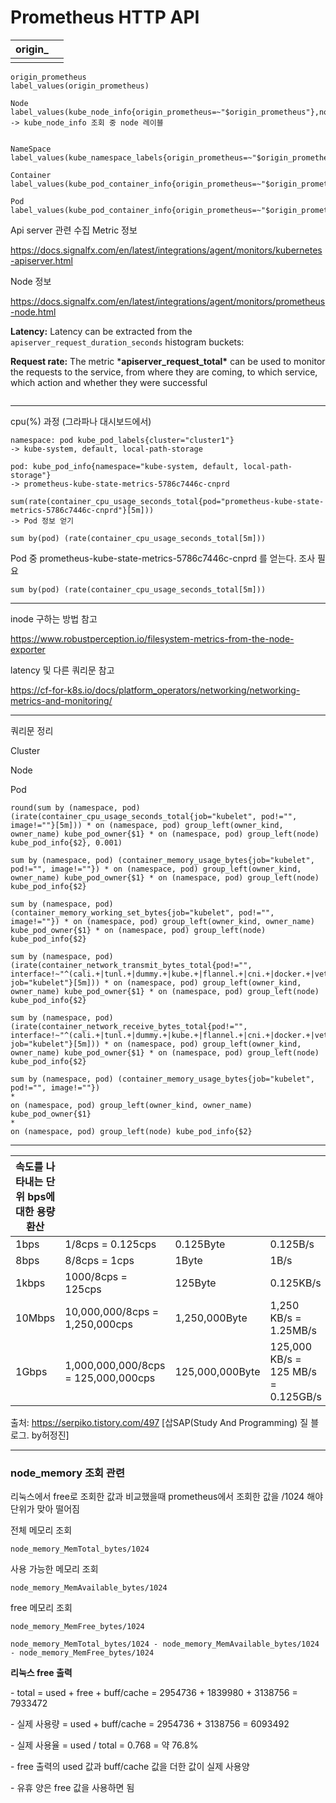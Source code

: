 # Prometheus HTTP API

| origin_ |      |
| ------- | ---- |
|         |      |

```
origin_prometheus	
label_values(origin_prometheus)

Node	label_values(kube_node_info{origin_prometheus=~"$origin_prometheus"},node)
-> kube_node_info 조회 중 node 레이블 


NameSpace	label_values(kube_namespace_labels{origin_prometheus=~"$origin_prometheus"},namespace)

Container
label_values(kube_pod_container_info{origin_prometheus=~"$origin_prometheus",namespace=~"$NameSpace"},container)

Pod
label_values(kube_pod_container_info{origin_prometheus=~"$origin_prometheus",namespace=~"$NameSpace",container=~"$Container"},pod)
```



Api server 관련 수집  Metric 정보

https://docs.signalfx.com/en/latest/integrations/agent/monitors/kubernetes-apiserver.html

Node 정보

https://docs.signalfx.com/en/latest/integrations/agent/monitors/prometheus-node.html



**Latency:** Latency can be extracted from the `apiserver_request_duration_seconds` histogram buckets:

**Request rate:** The metric ***apiserver_request_total\*** can be used to monitor the requests to the service, from where they are coming, to which service, which action and whether they were successful

```

```



---

cpu(%) 과정 (그라파나 대시보드에서)

```
namespace: pod kube_pod_labels{cluster="cluster1"}
-> kube-system, default, local-path-storage
```

```
pod: kube_pod_info{namespace="kube-system, default, local-path-storage"}
-> prometheus-kube-state-metrics-5786c7446c-cnprd
```

```
sum(rate(container_cpu_usage_seconds_total{pod="prometheus-kube-state-metrics-5786c7446c-cnprd"}[5m]))
-> Pod 정보 얻기 
```

```
sum by(pod) (rate(container_cpu_usage_seconds_total[5m]))
```



Pod 중 prometheus-kube-state-metrics-5786c7446c-cnprd 를 얻는다. 조사 필요

```
sum by(pod) (rate(container_cpu_usage_seconds_total[5m]))
```



---

inode 구하는 방법 참고 

https://www.robustperception.io/filesystem-metrics-from-the-node-exporter



latency 및 다른 쿼리문 참고

https://cf-for-k8s.io/docs/platform_operators/networking/networking-metrics-and-monitoring/



---

쿼리문 정리



Cluster



Node



Pod

```
round(sum by (namespace, pod) (irate(container_cpu_usage_seconds_total{job="kubelet", pod!="", image!=""}[5m])) * on (namespace, pod) group_left(owner_kind, owner_name) kube_pod_owner{$1} * on (namespace, pod) group_left(node) kube_pod_info{$2}, 0.001)
```

```
sum by (namespace, pod) (container_memory_usage_bytes{job="kubelet", pod!="", image!=""}) * on (namespace, pod) group_left(owner_kind, owner_name) kube_pod_owner{$1} * on (namespace, pod) group_left(node) kube_pod_info{$2}
```

```
sum by (namespace, pod) (container_memory_working_set_bytes{job="kubelet", pod!="", image!=""}) * on (namespace, pod) group_left(owner_kind, owner_name) kube_pod_owner{$1} * on (namespace, pod) group_left(node) kube_pod_info{$2}
```

```
sum by (namespace, pod) (irate(container_network_transmit_bytes_total{pod!="", interface!~"^(cali.+|tunl.+|dummy.+|kube.+|flannel.+|cni.+|docker.+|veth.+|lo.*)", job="kubelet"}[5m])) * on (namespace, pod) group_left(owner_kind, owner_name) kube_pod_owner{$1} * on (namespace, pod) group_left(node) kube_pod_info{$2}
```

```
sum by (namespace, pod) (irate(container_network_receive_bytes_total{pod!="", interface!~"^(cali.+|tunl.+|dummy.+|kube.+|flannel.+|cni.+|docker.+|veth.+|lo.*)", job="kubelet"}[5m])) * on (namespace, pod) group_left(owner_kind, owner_name) kube_pod_owner{$1} * on (namespace, pod) group_left(node) kube_pod_info{$2}
```



```
sum by (namespace, pod) (container_memory_usage_bytes{job="kubelet", pod!="", image!=""})
*
on (namespace, pod) group_left(owner_kind, owner_name) kube_pod_owner{$1}
*
on (namespace, pod) group_left(node) kube_pod_info{$2}
```



---



| 속도를 나타내는 단위 bps에 대한 용량 환산 |                                     |                 |                                     |
| ----------------------------------------- | ----------------------------------- | --------------- | ----------------------------------- |
| 1bps                                      | 1/8cps = 0.125cps                   | 0.125Byte       | 0.125B/s                            |
| 8bps                                      | 8/8cps = 1cps                       | 1Byte           | 1B/s                                |
| 1kbps                                     | 1000/8cps = 125cps                  | 125Byte         | 0.125KB/s                           |
| 10Mbps                                    | 10,000,000/8cps = 1,250,000cps      | 1,250,000Byte   | 1,250 KB/s = 1.25MB/s               |
| 1Gbps                                     | 1,000,000,000/8cps = 125,000,000cps | 125,000,000Byte | 125,000 KB/s = 125 MB/s = 0.125GB/s |



출처: https://serpiko.tistory.com/497 [삽SAP(Study And Programming) 질 블로그. by허정진]



---

### node_memory 조회 관련

리눅스에서 free로 조회한 값과 비교했을때 prometheus에서 조회한 값을 /1024 해야 단위가 맞아 떨어짐



전체 메모리 조회

```
node_memory_MemTotal_bytes/1024
```



사용 가능한 메모리 조회 

```
node_memory_MemAvailable_bytes/1024
```



free 메모리 조회

```
node_memory_MemFree_bytes/1024
```



```
node_memory_MemTotal_bytes/1024 - node_memory_MemAvailable_bytes/1024 - node_memory_MemFree_bytes/1024
```



**리눅스  free 출력**

  \- total = used + free + buff/cache = 2954736 + 1839980 + 3138756 = 7933472

  \- 실제 사용량 = used + buff/cache =  2954736 + 3138756 = 6093492

  \- 실제 사용율 = used / total = 0.768 = 약 76.8%

  \- free 출력의 used 값과 buff/cache 값을 더한 값이 실제 사용양

  \- 유휴 양은 free 값을 사용하면 됨



